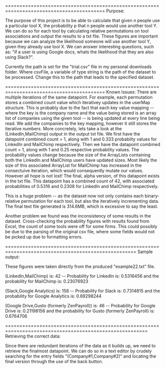 =========================================================================================
Purpose: 

The purpose of this project is to be able to calculate that given n people use a particular
tool X, the probability p that n people would use another tool Y. We can do so 
for each tool by calculating relative permutations on tool associations and output the results to
a txt file. These figures are important because we can analyze the likelihood someone will use another tool Y, given they already use tool X. We can answer interesting questions, such as: "if a user is using Google docs, whats the likelihood that they are also using Slack?".

Currently the path is set for the "trial.csv" file in my personal downloads folder. Where csvFile, a variable of type string is the path of the dataset to be processed. Change this to the path that leads to the specified dataset. 

=========================================================================================
Known Issues:
There are multiple iterations of the same datapoint. For example, each permutation stores a combined count value which iterativey updates in the userMap structure. This is probably due to the fact that each key value mapping -- where the key is the company name and the value being stored is an array list of companies using the given tool -- is being updated at every line being read. We add the companies to the key mapping, however it still stores the iterative numbers. More concretely, lets take a look at the (LinkedIn,MailChimp) output in the output txt file. We first have the datapoint combined count = 1, along with 1 and 0.333 probabilty values for LinkedIn and MailChimp respectively. Then we have the datapoint combined count = 1, along with 1 and 0.25 respective probability values. The probability values change because the size of the ArrayLists containing both the LinkedIn and MailChimp users have updated sizes. Most likely the size of this associated ArrayList for MailChimp has increased in the consectuive iteration, which would consequently mutate our values. However all hope is not lost! The final, alpha version, of this datapoint exists in the txt file. This datapoint has a combined count of 42, with associated probabilities of 0.5316 and 0.2308 for LinkedIn and MailChimp respectively. 

This is a huge problem -- as the dataset now not only contains each binary-relative permutation for each tool, but also the iteratively incrementing data. The final text file generated is 314.6MB, which is excessive to say the least. 

Another problem we found was the inconsistency of some results in the dataset. Cross-checking the probability figures with results found from Excel, the count of some tools were off for some firms. This could possibly be due to the parsing of the original csv file, where some fields would not be picked up due to formatting errors. 


====================================================================================================
Sample output:

These figures were taken directly from the produced "example22.txt" file. 

(LinkedIn,MailChimp) is: 42 -- Probability for LinkedIn is: 0.5316456 and the probability for MailChimp is: 0.23076923

(Slack,Google Analytics) is: 158 -- Probability for Slack is: 0.7314815 and the probability for Google Analytics is: 0.69298244

(Google Drive,Gusto (formerly ZenPayroll)) is: 46 -- Probability for Google Drive is: 0.21198156 and the probability for Gusto (formerly ZenPayroll) is: 0.6764706

========================================================================================================
Retrieving the correct data:

Since there are redundant iterations of the data as it builds up, we need to retrieve the finalmost datapoint. We can do so in a text editor by crudely searching for the entry fields "(Company#1,Company#2)" and locating the final version through the use of the back button.  
